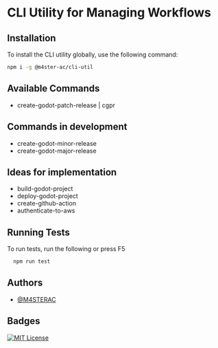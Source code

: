 # CLI Utility for Managing Workflows

## Installation

To install the CLI utility globally, use the following command:

```bash
npm i -g @m4ster-ac/cli-util
```

## Available Commands

- create-godot-patch-release | cgpr

## Commands in development

- create-godot-minor-release
- create-godot-major-release

## Ideas for implementation

- build-godot-project
- deploy-godot-project
- create-github-action
- authenticate-to-aws

## Running Tests

To run tests, run the following or press F5

```bash
  npm run test
```

## Authors

- [@M4STERAC](https://www.github.com/M4STERAC)

## Badges

[![MIT License](https://img.shields.io/badge/License-MIT-green.svg)](https://choosealicense.com/licenses/mit/)
